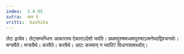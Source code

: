```yaml
---
index:  3.4.95
sutra:  आत ऐ
vritti:  kashika 
---
```


लेटः इत्येव। लेट्सम्भन्धिनः आकारस्य ऐकाराऽदेशो भवति। प्रथमपुरुषमध्यमपुरुषाऽत्मनेपदद्विवचनयोः। मन्त्रयैते। मन्त्रयैथे। करवैते। करवैथे। आटः कस्मान् न भवति? विधानसामर्थ्यात्।

